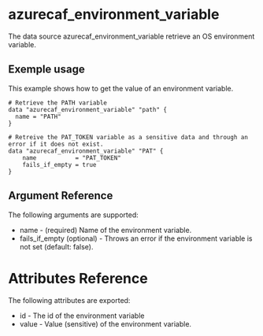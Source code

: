 # azurecaf_environment_variable

The data source azurecaf_environment_variable retrieve an OS environment variable.

## Exemple usage
This example shows how to get the value of an environment variable.

```hcl
# Retrieve the PATH variable
data "azurecaf_environment_variable" "path" {
  name = "PATH"
}

# Retreive the PAT_TOKEN variable as a sensitive data and through an error if it does not exist.
data "azurecaf_environment_variable" "PAT" {
    name           = "PAT_TOKEN"
    fails_if_empty = true
}
```

## Argument Reference

The following arguments are supported:

* name - (required) Name of the environment variable.
* fails_if_empty (optional) - Throws an error if the environment variable is not set (default: false).

# Attributes Reference
The following attributes are exported:

* id - The id of the environment variable
* value - Value (sensitive) of the environment variable.

